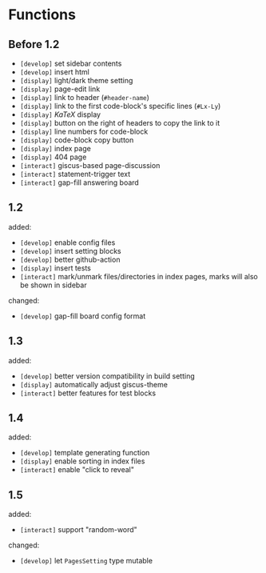 # Functions
## Before 1.2
- `[develop]` set sidebar contents
- `[develop]` insert html
- `[display]` light/dark theme setting
- `[display]` page-edit link
- `[display]` link to header (`#header-name`)
- `[display]` link to the first code-block's specific lines (`#Lx-Ly`)
- `[display]` $KaTeX$ display
- `[display]` button on the right of headers to copy the link to it
- `[display]` line numbers for code-block
- `[display]` code-block copy button
- `[display]` index page
- `[display]` 404 page
- `[interact]` giscus-based page-discussion
- `[interact]` statement-trigger text
- `[interact]` gap-fill answering board

## 1.2
added:
- `[develop]` enable config files
- `[develop]` insert setting blocks
- `[develop]` better github-action
- `[display]` insert tests
- `[interact]` mark/unmark files/directories in index pages, marks will also be shown in sidebar

changed:
- `[develop]` gap-fill board config format

## 1.3
added:
- `[develop]` better version compatibility in build setting
- `[display]` automatically adjust giscus-theme
- `[interact]` better features for test blocks

## 1.4
added:
- `[develop]` template generating function
- `[display]` enable sorting in index files
- `[interact]` enable "click to reveal"

## 1.5
added:
- `[interact]` support "random-word"

changed:
- `[develop]` let `PagesSetting` type mutable
